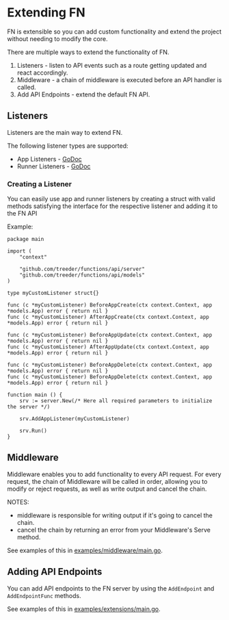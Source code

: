 # Extending FN

FN is extensible so you can add custom functionality and extend the project without needing to modify the core.

There are multiple ways to extend the functionality of FN.

1. Listeners - listen to API events such as a route getting updated and react accordingly.
1. Middleware - a chain of middleware is executed before an API handler is called.
1. Add API Endpoints - extend the default FN API.

## Listeners

Listeners are the main way to extend FN.

The following listener types are supported:

* App Listeners - [GoDoc](https://godoc.org/github.com/treeder/functions/api/server#AppListener)
* Runner Listeners - [GoDoc](https://godoc.org/github.com/treeder/functions/api/server#RunnerListener)

### Creating a Listener

You can easily use app and runner listeners by creating a struct with valid methods satisfying the interface for the respective listener and adding it to the FN API

Example:

```
package main

import (
    "context"

    "github.com/treeder/functions/api/server"
    "github.com/treeder/functions/api/models"
)

type myCustomListener struct{}

func (c *myCustomListener) BeforeAppCreate(ctx context.Context, app *models.App) error { return nil }
func (c *myCustomListener) AfterAppCreate(ctx context.Context, app *models.App) error { return nil }

func (c *myCustomListener) BeforeAppUpdate(ctx context.Context, app *models.App) error { return nil }
func (c *myCustomListener) AfterAppUpdate(ctx context.Context, app *models.App) error { return nil }

func (c *myCustomListener) BeforeAppDelete(ctx context.Context, app *models.App) error { return nil }
func (c *myCustomListener) BeforeAppDelete(ctx context.Context, app *models.App) error { return nil }

function main () {
    srv := server.New(/* Here all required parameters to initialize the server */)

    srv.AddAppListener(myCustomListener)

    srv.Run()
}
```

## Middleware

Middleware enables you to add functionality to every API request. For every request, the chain of Middleware will be called
in order, allowing you to modify or reject requests, as well as write output and cancel the chain.

NOTES:

* middleware is responsible for writing output if it's going to cancel the chain.
* cancel the chain by returning an error from your Middleware's Serve method.

See examples of this in [examples/middleware/main.go](../../examples/middleware/main.go).

## Adding API Endpoints

You can add API endpoints to the FN server by using the `AddEndpoint` and `AddEndpointFunc` methods.

See examples of this in [examples/extensions/main.go](../../examples/extensions/main.go).